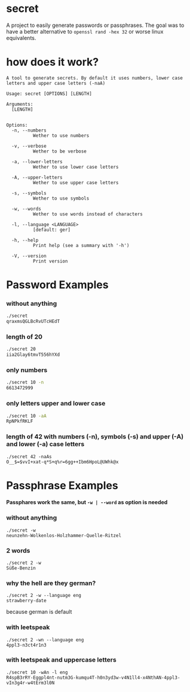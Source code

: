 # secret
A project to easily generate passwords or passphrases. The goal was to have a better alternative to `openssl rand -hex 32` or worse linux equivalents.

# how does it work?
```
A tool to generate secrets. By default it uses numbers, lower case letters and upper case letters (-naA)

Usage: secret [OPTIONS] [LENGTH]

Arguments:
  [LENGTH]
          

Options:
  -n, --numbers
          Wether to use numbers

  -v, --verbose
          Wether to be verbose

  -a, --lower-letters
          Wether to use lower case letters

  -A, --upper-letters
          Wether to use upper case letters

  -s, --symbols
          Wether to use symbols

  -w, --words
          Wether to use words instead of characters

  -l, --language <LANGUAGE>
          [default: ger]

  -h, --help
          Print help (see a summary with '-h')

  -V, --version
          Print version
```
# Password Examples
### without anything
```bash
./secret
qraxmsQGLBcRvUTcHEdT
```
### length of 20
```bash
./secret 20
iia2Glay6tmvT556hYXd
```
### only numbers
```bash
./secret 10 -n
6613472999
```
### only letters upper and lower case
```bash
./secret 10 -aA
RpNPkfRKLF
```
### length of 42 with numbers (-n), symbols (-s) and upper (-A) and lower (-a) case letters
```
./secret 42 -naAs
O__$=$vvI+xat-q*S+q%r=6gg++Ibm6HpoL@UWhk@x
```

# Passphrase Examples
#### Passphares work the same, but `-w | --word` as option is needed
### without anything
```
./secret -w
neunzehn-Wolkenlos-Holzhammer-Quelle-Ritzel
```
### 2 words
```
./secret 2 -w
Süße-Benzin
```
### why the hell are they german?
```
./secret 2 -w --language eng
strawberry-date
```
because german is default
### with leetspeak
```
./secret 2 -wn --language eng
4ppl3-n3ct4r1n3
```
### with leetspeak and uppercase letters
```
./secret 10 -wAn -l eng
R4spB3rRY-Eggpl4nt-nutm3G-kumqu4T-h0n3yd3w-v4N1ll4-x4NthAN-4ppl3-vIn3g4r-w4tErm3l0N
```
